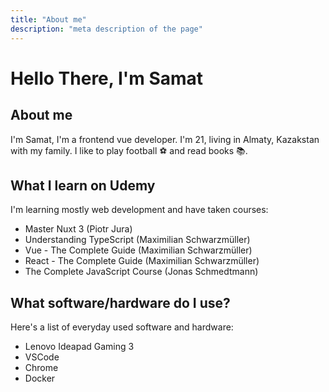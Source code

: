 ```yaml
---
title: "About me"
description: "meta description of the page"
---
```


# Hello There, I'm Samat

## About me

I'm Samat, I'm a frontend vue developer. I'm 21, living in Almaty, Kazakstan with my family. I like to play football ⚽ and read books 📚.

## What I learn on Udemy

I'm learning mostly web development and have taken courses:

- Master Nuxt 3 (Piotr Jura)
- Understanding TypeScript (Maximilian Schwarzmüller)
- Vue - The Complete Guide (Maximilian Schwarzmüller)
- React - The Complete Guide (Maximilian Schwarzmüller)
- The Complete JavaScript Course (Jonas Schmedtmann)

## What software/hardware do I use?

Here's a list of everyday used software and hardware:

- Lenovo Ideapad Gaming 3
- VSCode
- Chrome
- Docker